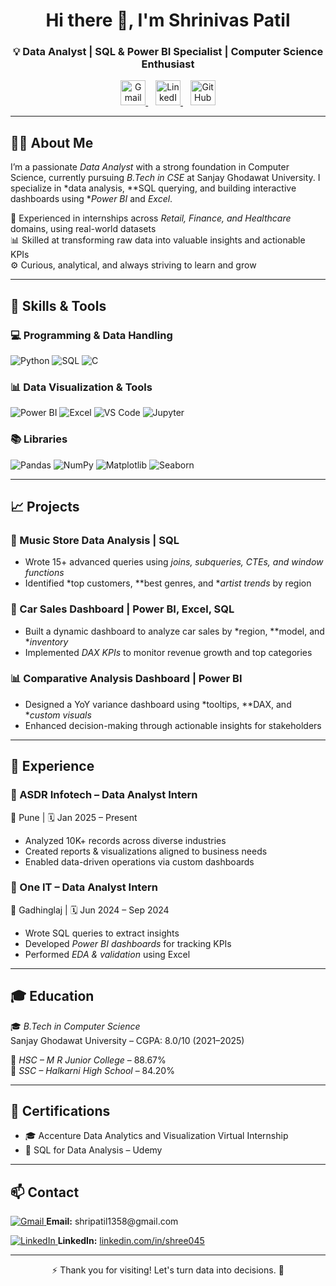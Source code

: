 <h1 align="center">Hi there 👋, I'm Shrinivas Patil</h1>
<h3 align="center">💡 Data Analyst | SQL & Power BI Specialist | Computer Science Enthusiast</h3>

<p align="center">
  <a href="mailto:shripatil1358@gmail.com" target="_blank">
    <img height="40" src="https://img.icons8.com/color/48/gmail-new.png" alt="Gmail"/>
  </a>
  &nbsp;&nbsp;
  <a href="https://www.linkedin.com/in/shree045" target="_blank">
    <img height="40" src="https://img.icons8.com/color/48/linkedin.png" alt="LinkedIn"/>
  </a>
  &nbsp;&nbsp;
  <a href="https://github.com/shrinivas045" target="_blank">
    <img height="40" src="https://img.icons8.com/material-outlined/48/github.png" alt="GitHub"/>
  </a>
</p>

---

## 👨‍💻 About Me

I’m a passionate *Data Analyst* with a strong foundation in Computer Science, currently pursuing *B.Tech in CSE* at Sanjay Ghodawat University. I specialize in *data analysis, **SQL querying, and building interactive dashboards using **Power BI* and *Excel*.

💼 Experienced in internships across *Retail, Finance, and Healthcare* domains, using real-world datasets  
📊 Skilled at transforming raw data into valuable insights and actionable KPIs  
⚙ Curious, analytical, and always striving to learn and grow

---

## 🧰 Skills & Tools

### 💻 Programming & Data Handling  
![Python](https://img.shields.io/badge/Python-3670A0?style=for-the-badge&logo=python&logoColor=white)
![SQL](https://img.shields.io/badge/SQL-003B57?style=for-the-badge&logo=postgresql&logoColor=white)
![C](https://img.shields.io/badge/C-00599C?style=for-the-badge&logo=c&logoColor=white)

### 📊 Data Visualization & Tools  
![Power BI](https://img.shields.io/badge/PowerBI-F2C811?style=for-the-badge&logo=powerbi&logoColor=black)
![Excel](https://img.shields.io/badge/Excel-217346?style=for-the-badge&logo=microsoft-excel&logoColor=white)
![VS Code](https://img.shields.io/badge/VSCode-007ACC?style=for-the-badge&logo=visual-studio-code&logoColor=white)
![Jupyter](https://img.shields.io/badge/Jupyter-F37626?style=for-the-badge&logo=jupyter&logoColor=white)

### 📚 Libraries  

![Pandas](https://img.shields.io/badge/Pandas-150458?style=for-the-badge&logo=pandas&logoColor=white)
![NumPy](https://img.shields.io/badge/NumPy-013243?style=for-the-badge&logo=numpy&logoColor=white)
![Matplotlib](https://img.shields.io/badge/Matplotlib-006699?style=for-the-badge&logo=matplotlib&logoColor=white)
![Seaborn](https://img.shields.io/badge/Seaborn-3B8BBA?style=for-the-badge)
 

---

## 📈 Projects

### 🎵 Music Store Data Analysis | SQL  
- Wrote 15+ advanced queries using *joins, subqueries, CTEs, and window functions*  
- Identified *top customers, **best genres, and **artist trends* by region  

### 🚗 Car Sales Dashboard | Power BI, Excel, SQL  
- Built a dynamic dashboard to analyze car sales by *region, **model, and **inventory*  
- Implemented *DAX KPIs* to monitor revenue growth and top categories  

### 📊 Comparative Analysis Dashboard | Power BI  
- Designed a YoY variance dashboard using *tooltips, **DAX, and **custom visuals*  
- Enhanced decision-making through actionable insights for stakeholders  

---

## 💼 Experience

### 🏢 ASDR Infotech – Data Analyst Intern  
📍 Pune | 🗓 Jan 2025 – Present  
- Analyzed 10K+ records across diverse industries  
- Created reports & visualizations aligned to business needs  
- Enabled data-driven operations via custom dashboards

### 🏢 One IT – Data Analyst Intern  
📍 Gadhinglaj | 🗓 Jun 2024 – Sep 2024  
- Wrote SQL queries to extract insights  
- Developed *Power BI dashboards* for tracking KPIs  
- Performed *EDA & validation* using Excel  

---

## 🎓 Education

🎓 *B.Tech in Computer Science*  
Sanjay Ghodawat University – CGPA: 8.0/10 (2021–2025)  

🏫 *HSC – M R Junior College* – 88.67%  
🏫 *SSC – Halkarni High School* – 84.20%  

---

## 🏅 Certifications

- 🎓 Accenture Data Analytics and Visualization Virtual Internship  
- 🧠 SQL for Data Analysis – Udemy

---

## 📫 Contact

<p align="left">
  <a href="mailto:shripatil1358@gmail.com" target="_blank">
    <img src="https://img.icons8.com/color/30/gmail-new.png" alt="Gmail"/>
  </a>
  <strong>Email:</strong> shripatil1358@gmail.com
</p>

<p align="left">
  <a href="https://www.linkedin.com/in/shree045" target="_blank">
    <img src="https://img.icons8.com/color/30/linkedin.png" alt="LinkedIn"/>
  </a>
  <strong>LinkedIn:</strong> <a href="https://www.linkedin.com/in/shree045">linkedin.com/in/shree045</a>
</p>



---

<p align="center">⚡ Thank you for visiting! Let's turn data into decisions. 🚀</p>
